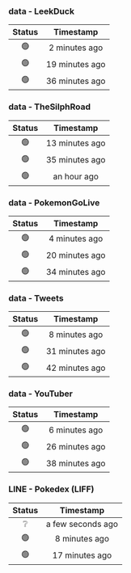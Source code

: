 ### data - LeekDuck
| Status | Timestamp |
|:------:|:---------:|
| 🟢 | 2 minutes ago |
| 🟢 | 19 minutes ago |
| 🟢 | 36 minutes ago |

### data - TheSilphRoad
| Status | Timestamp |
|:------:|:---------:|
| 🟢 | 13 minutes ago |
| 🟢 | 35 minutes ago |
| 🟢 | an hour ago |

### data - PokemonGoLive
| Status | Timestamp |
|:------:|:---------:|
| 🟢 | 4 minutes ago |
| 🟢 | 20 minutes ago |
| 🟢 | 34 minutes ago |

### data - Tweets
| Status | Timestamp |
|:------:|:---------:|
| 🟢 | 8 minutes ago |
| 🟢 | 31 minutes ago |
| 🟢 | 42 minutes ago |

### data - YouTuber
| Status | Timestamp |
|:------:|:---------:|
| 🟢 | 6 minutes ago |
| 🟢 | 26 minutes ago |
| 🟢 | 38 minutes ago |

### LINE - Pokedex (LIFF)
| Status | Timestamp |
|:------:|:---------:|
| ❔ | a few seconds ago |
| 🟢 | 8 minutes ago |
| 🟢 | 17 minutes ago |

